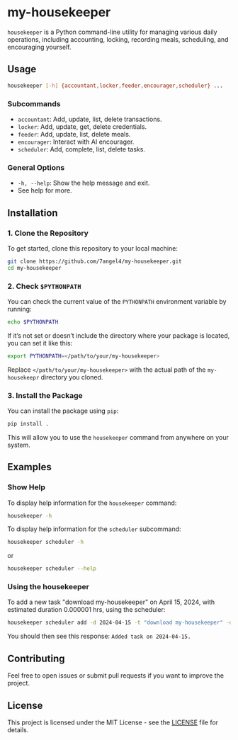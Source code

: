 
# my-housekeeper

`housekeeper` is a Python command-line utility for managing various daily operations, including accounting, locking, recording meals, scheduling, and encouraging yourself.

## Usage

```bash
housekeeper [-h] {accountant,locker,feeder,encourager,scheduler} ...
```

### Subcommands

- `accountant`: Add, update, list, delete transactions.
- `locker`: Add, update, get, delete credentials.
- `feeder`: Add, update, list, delete meals.
- `encourager`: Interact with AI encourager.
- `scheduler`: Add, complete, list, delete tasks.

### General Options

- `-h, --help`: Show the help message and exit.
- See help for more.

## Installation

### 1. Clone the Repository

To get started, clone this repository to your local machine:

```bash
git clone https://github.com/7angel4/my-housekeeper.git
cd my-housekeeper
```

### 2. Check `$PYTHONPATH`

You can check the current value of the `PYTHONPATH` environment variable by running:
```bash
echo $PYTHONPATH
```
If it’s not set or doesn’t include the directory where your package is located, you can set it like this:
```bash
export PYTHONPATH=</path/to/your/my-housekeeper>
```
Replace `</path/to/your/my-housekeeper>` with the actual path of the `my-housekeepr` directory you cloned.


### 3. Install the Package

You can install the package using `pip`:

```bash
pip install .
```

This will allow you to use the `housekeeper` command from anywhere on your system.

## Examples

### Show Help

To display help information for the `housekeeper` command:

```bash
housekeeper -h
```

To display help information for the `scheduler` subcommand:
```bash
housekeeper scheduler -h
```
or
```bash
housekeeper scheduler --help
```

### Using the housekeeper

To add a new task "download my-housekeeper" on April 15, 2024, with estimated duration 0.000001 hrs, using the scheduler:
```bash
housekeeper scheduler add -d 2024-04-15 -t "download my-housekeeper" -du 0.000001
```
You should then see this response: `Added task on 2024-04-15.`

## Contributing

Feel free to open issues or submit pull requests if you want to improve the project.

## License

This project is licensed under the MIT License - see the [LICENSE](LICENSE) file for details.
